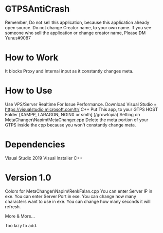 # GTPSAntiCrash 

Remember,
Do not sell this application, because this application already open source.
Do not change Creator name, to your own name.
If you see someone who sell the application or change creator name, Please DM Yunus#9087

# How to Work

It blocks Proxy and Internal input as it constantly changes meta.

# How to Use

Use VPS/Server Realtime For Issue Performance.
Download Visual Studio = https://visualstudio.microsoft.com/tr/ C++
Put This app, to your GTPS HOST Folder [XAMPP, LARAGON, NGINX or smth] (/growtopia) 
Setting on MetaChanger\Napim\MetaChanger.cpp
Delete the meta portion of your GTPS inside the cpp because you won't constantly change meta.

# Dependencies

Visual Studio 2019
Visual Installer C++

# Version 1.0

Colors for MetaChanger\Napim\RenkFalan.cpp
You can enter Server IP in exe.
You can enter Server Port in exe.
You can change how many characters want to use in exe.
You can change how many seconds it will refresh.

More & More...

Too lazy to add.
